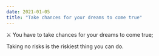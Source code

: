 ```yaml
---
date: 2021-01-05
title: "Take chances for your dreams to come true"
---
```


⚔ You have to take chances for your dreams to come true;

Taking no risks is the riskiest thing you can do.